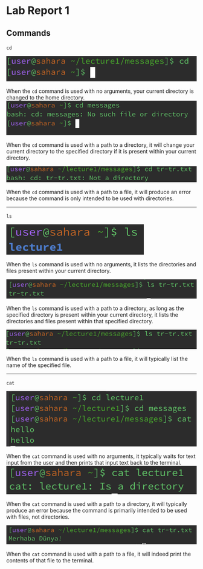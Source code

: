 # **Lab Report 1**

## Commands

`cd`

![](cd1.png)

When the `cd` command is used with no arguments, your current directory is changed to the home directory.
![](cd2.png)

When the `cd` command is used with a path to a directory, it will change your current directory to the specified directory if it is present within your current directory.

![](cd3.png)

When the `cd` command is used with a path to a file, it will produce an error because the command is only intended to be used with directories.

---

`ls`

![](ls1.png)

When the `ls` command is used with no arguments, it lists the directories and files present within your current directory.

![](ls2.png)

When the `ls` command is used with a path to a directory, as long as the specified directory is present within your current directory, it lists the directories and files present within that specified directory.

![](ls3.png)

When the `ls` command is used with a path to a file, it will typically list the name of the specified file.

---

`cat`

![](cat1.png)

When the `cat` command is used with no arguments, it typically waits for text input from the user and then prints that input text back to the terminal.
![](cat2.png)

When the `cat` command is used with a path to a directory, it will typically produce an error because the command is primarily intended to be used with files, not directories.


![](cat3.png)

When the `cat` command is used with a path to a file, it will indeed print the contents of that file to the terminal.
